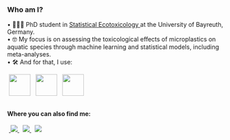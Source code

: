 ### Who am I?

•⁠  ⁠👩🏻‍💻 PhD student in <a href="https://www.statecotox.uni-bayreuth.de/en/index.html"> Statistical Ecotoxicology </a> at the University of Bayreuth, Germany.  
•⁠  ⁠🤓 My focus is on assessing the toxicological effects of microplastics on aquatic species through machine learning and statistical models, including meta-analyses.  
•⁠  ⁠🛠️ And for that, I use:  

<div style"diyplay: inline">
  &nbsp;<img src="https://cdn.jsdelivr.net/gh/devicons/devicon@latest/icons/r/r-original.svg" width="50"/>&nbsp;&nbsp;
  <img src="https://cdn.jsdelivr.net/gh/devicons/devicon@latest/icons/python/python-original.svg" width="50"/>&nbsp;&nbsp;
  <img src="https://cdn.jsdelivr.net/gh/devicons/devicon@latest/icons/azuresqldatabase/azuresqldatabase-original.svg" width="50"/>
</div>

##
#### Where you can also find me:
&nbsp;<a href="https://www.linkedin.com/in/ana-leticia-a-vital/">
  <img src="https://img.shields.io/badge/linkedin-%230077B5.svg?style=for-the-badge&logo=linkedin&logoColor=white"/>
</a>&nbsp;
<a href="https://twitter.com/analeticiaav">
  <img src="https://img.shields.io/badge/X-%23000000.svg?style=for-the-badge&logo=X&logoColor=white"/>
</a>&nbsp;
<a href="discordapp.com/users/640648026087489606">
  <img src="https://img.shields.io/badge/Discord-%235865F2.svg?style=for-the-badge&logo=discord&logoColor=white"/>
</a>
